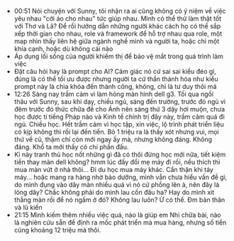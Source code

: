 - 00:51 Nói chuyện với Sunny, tôi nhận ra ai cũng không có ý niệm về việc yêu nhau "cởi áo cho nhau" tức giúp nhau. Mình có thể thử làm thật tốt với Thơ và Lã? Để rồi hướng dẫn những người khác cách họ có thể sắp xếp thời gian cho nhau, role và framework để hỗ trợ nhau qua role, một map nhìn thấy liên hệ giữa ngành nghề mình và người ta, hoặc chỉ một khía cạnh, hoặc dù không cái nào
- Áp dụng lối sống của người khiếm thị để bảo vệ mắt trong quá trình làm việc
- Đặt câu hỏi hay là prompt cho AI? Cảm giác nó cứ sai sai kiểu đéo gì, đúng là có thể tối ưu được nhưng người ta cứ thần thánh hóa như kiểu prompt này là chìa khóa đến thành công, không, chỉ là tư duy thôi má
- 12:26 Sáng nay trầm cảm vì làm hỏng màn hình dell g3. Tối qua ngồi thâu với Sunny, sau khi dạy, chiều ngủ, sáng đến trường, trước đó ngủ vì đêm trước đó thức chữa đề cho Ánh nên sáng thứ 3 dậy hơi muộn, chưa học được tí tiếng Pháp nào và Kinh tế chính trị đây này, trầm cảm quá đi ngủ. Chiều học. Hết trầm cảm vì học tập, xin việc, lộ trình phát triển liệu có kịp không thì rồi lại đến tiền. Bỏ 1 triệu ra là thấy xót nhưng vui, mọi thứ về cũ, thậm chí còn mới ngay ấy mà, nhưng không đáng. Không đáng. Khổ ta mới thấy có chí phấn đấu.
- Kì này tranh thủ học nốt những gì đã có thôi đừng học mới nữa, tiết kiệm tiền thay màn dell không? hmm lúc đấy đổi mẹ máy đi rồi, nếu thích thì mua màn vứt ở nhà thôi... Đi du học mua máy khác. Cẩn thận khi táy máy... hoặc mang ra hàng nhờ bảo dưỡng, mình vẫn chưa hiểu vấn đề gì, do mình đụng vào dây màn nhiều quá vì nó cứ phồng lên à, nên đây là lỏng dây? Chắc không phải do mình lau cồn đâu ha? Hay do mình xit thẳng màn rồi để nó ngấm ở đó? Không lau luôn? Ừ có thể. Đm bản thân và lũ kiến
- 21:15 Mình kiếm thêm nhiều việc quá, nào là giúp em Nhi chữa bài, nào là nghiên cứu sẵn để định ra mốc phát triển mà mua hàng, nhưng số tiền cũng khoảng 12 triệu mà thôi.
